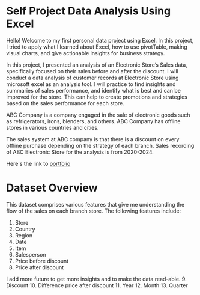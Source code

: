 # Self Project Data Analysis Using Excel
Hello! Welcome to my first personal data project using Excel. In this project, I tried to apply what I learned about Excel, how to use pivotTable, making visual charts, and give actionable insights for business strategy. 

In this project, I presented an analysis of an Electronic Store’s Sales data, specifically focused on their sales before and after the discount. I will conduct a data analysis of customer records at Electronic Store using microsoft excel as an analysis tool. I will practice to find insights and summaries of sales performance, and identify what is best and can be improved for the store. This can help to create promotions and strategies based on the sales performance for each store.

ABC Company is a company engaged in the sale of electronic goods such as refrigerators, irons, blenders, and others. ABC Company has offline stores in various countries and cities.

The sales system at ABC company is that there is a discount on every offline purchase depending on the strategy of each branch. Sales recording of ABC Electronic Store for the analysis is from 2020-2024.

Here's the link to [portfolio](https://drive.google.com/file/d/1Vb-5zqdUuTM0NgHRz2TFFIz4ZyOYK43j/view?usp=sharing)

# Dataset Overview

This dataset comprises various features that give me understanding the flow of the sales on each branch store. 
The following features include: 
1. Store
2. Country
3. Region
4. Date
5. Item
6. Salesperson
7. Price before discount
8. Price after discount

I add more future to get more insights and to make the data read-able. 
9. Discount
10. Difference price after discount
11. Year
12. Month
13. Quarter
